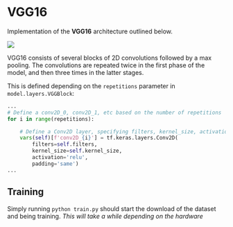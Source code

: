 # VGG16

Implementation of the **VGG16** architecture outlined below.

![]("/vgg/data/VGG.png")

VGG16 consists of several blocks of 2D convolutions followed by a max pooling. The convolutions are
repeated twice in the first phase of the model, and then three times in the latter stages.

This is defined depending on the `repetitions` parameter in `model.layers.VGGBlock`:

```python
...
# Define a conv2D_0, conv2D_1, etc based on the number of repetitions
for i in range(repetitions):

    # Define a Conv2D layer, specifying filters, kernel_size, activation and padding.
    vars(self)[f'conv2D_{i}'] = tf.keras.layers.Conv2D(
        filters=self.filters,
        kernel_size=self.kernel_size,
        activation='relu',
        padding='same')
...
```

## Training

Simply running `python train.py` should start the download of the dataset and being training. _This
will take a while depending on the hardware_
